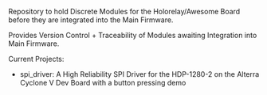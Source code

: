 Repository to hold Discrete Modules for the Holorelay/Awesome Board before they are integrated into the Main Firmware.

Provides Version Control + Traceability of Modules awaiting Integration into Main Firmware.

Current Projects:
  - spi_driver: A High Reliability SPI Driver for the HDP-1280-2 on the Alterra Cyclone V Dev Board with a button pressing demo